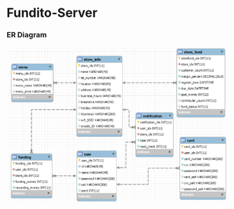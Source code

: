# Fundito-Server
<h3>ER Diagram</h3>

<img src="https://github.com/Fundito/Fundito-Server/blob/master/Fundito%20ER%20Diagram.png"/>

